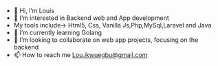 - 👋 Hi, I’m Louis
- 👀 I’m interested in Backend web and App development
- My tools include-> Html5, Css, Vanilla Js,Php,MySql,Laravel and Java
- 🌱 I’m currently learning Golang
- 💞️ I’m looking to collaborate on web app projects, focusing on the backend
- 📫 How to reach me Lou.ikwuegbu@gmail.com

<!---
LusBlack/LusBlack is a ✨ special ✨ repository because its `README.md` (this file) appears on your GitHub profile.
You can click the Preview link to take a look at your changes.
--->
